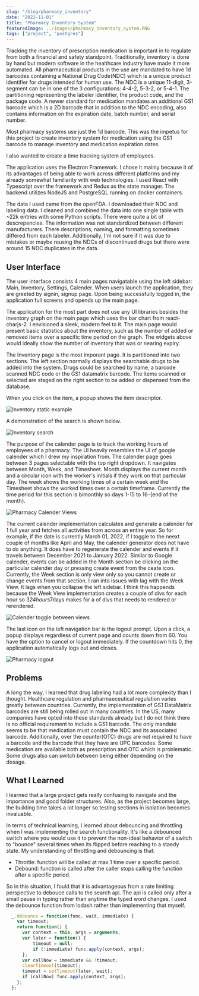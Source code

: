 ```yaml
---
slug: "/blog/pharmacy_inventory"
date: "2022-11-01"
title: "Pharmacy Inventory System"
featuredImage: ../images/pharmacy_inventory_system.PNG
tags: ["project", "postgres"]
---
```


Tracking the inventory of prescription medication is important in to regulate from both a financial and safety standpoint. Traditionally, inventory is done by hand but modern software in the healthcare industry have made it more automated. All pharmaceutical products in the use are mandated to have 1d barcodes containing a National Drug Code(NDC) which is a unique product identifier for drugs intended for human use. The NDC is a unique 11-digit, 3-segment can be in one of the 3 configurations: 4-4-2, 5-3-2, or 5-4-1. The partitioning representing the labeler identifier, the product code, and the package code. A newer standard for medication mandates an additional GS1 barcode which is a 2D barcode that in addition to the NDC encoding, also contains information on the expiration date, batch number, and serial number. 

Most pharmacy systems use just the 1d barcode. This was the impetus for this project to create inventory system for medication using the GS1 barcode to manage inventory and medication expiration dates.

I also wanted to create a time tracking system of employees. 

The application uses the Electron Framework. I chose it mainly because it of its advantages of being able to work across different platforms and my already somewhat familiarity with web technologies. I used React with Typescript over the framework and Redux as the state manager. The backend utilizes NodeJS and PostgreSQL running on docker containers. 

The data I used came from the openFDA. I downloaded their NDC and labeling data. I cleaned and combined the data into one single table with ~22k entries with some Python scripts. There were quite a bit of descrepencies. The information was not standardized between different manufacturers. There descriptions, naming, and formatting sometimes differed from each labeler. Additionally, I'm not sure if it was due to mistakes or maybe reusing the NDCs of discontinued drugs but there were around 15 NDC duplicates in the data. 

## User Interface

The user interface consists 4 main pages navigatable using the left sidebar: Main, Inventory, Settings, Calender. When users launch the application, they are greeted by signin, signup page. Upon being successfully logged in, the application full screens and opends up the main page. 

The application for the most part does not use any UI libraries besides the inventory graph on the main page which uses the bar chart from react-charjs-2. I envisioned a sleek, modern feel to it. The main page would present basic statistics about the inventory, such as the number of added or removed items over a specific time period on the graph. The widgets above would ideally show the number of inventory that was or nearing expiry. 

The Inventory page is the most imporant page. It is partitioned into two sections. The left section normally displays the searchable drugs to be added into the system. Drugs could be searched by name, a barcode scanned NDC code or the GS1 datamatrix barcode. The items scanned or selected are staged on the right section to be added or dispensed from the database. 

When you click on the item, a popup shows the item descriptor. 

![Inventory static example](../images/invtory_search_example.PNG)

A demonstration of the search is shown below.

![Inventory search](../images/test_search.gif)



The purpose of the calender page is to track the working hours of employees of a pharmacy. The UI heavily resembles the UI of google calender which I drew my inspiration from. The calender page goes between 3 pages selectable with the top right dropdown. It navigates between Month, Week, and Timesheet. Month displays the current month and a circular icon with the worker's initials if they work on that particular day. The week shows the working times of a certain week and the Timesheet shows the worked times over a certain timeframe. Currently the time period for this section is bimonthly so days 1-15 to 16-{end of the month}. 

![Pharmacy Calender Views](../images/pharmacy_calender.PNG)

The current calender implementation calculates and generate a calender for 1 full year and fetches all activities from across an entire year. So for example, if the date is currently March 01, 2022, if I toggle to the neext couple of months like April and May, the calender generator does not have to do anything. It does have to regenerate the calender and events if it travels between December 2021 to January 2022. Similar to Google calender, events can be added in the Month section be clicking on the particular calender day or pressing create event from the ceate icon. Currently, the Week section is only view only so you cannot create or change events from that section. I ran into issues with lag with the Week View. It lags when you collapse the left sidebar. I think this happends because the Week View implementation creates a couple of divs for each hour so 3*24hours*7days makes for a of divs that needs to rendered or rerendered. 

![Calender toggle between views](../images/test_calender.gif)

The last icon on the left navigation bar is the logout prompt. Upon a click, a popup displays regardless of current page and counts down from 60. You have the option to cancel or logout immediately. If the countdown hits 0, the application automatically logs out and closes.

![Pharmacy logout](../images/pharmacy_logout.PNG)

## Problems
 
A long the way, I learned that drug labeling had a lot more complexity than I thought. Healthcare regulation and pharmaeceutical regulation varies greatly between countries. Currently, the implementation of GS1 DataMatrix barcodes are still being rolled out in many countries. In the US, many companies have opted into these standards already but I do not think there is no official requirement to include a GS1 barcode. The only mandate seems to be that medication must contain the NDC and its associated barcode. Additionally, over the counter(OTC) drugs are not required to have a barcode and the barcode that they have are UPC barcodes. Some medication are available both as prescription and OTC which is problematic. Some drugs also can switch between being either depending on the dosage. 

## What I Learned

I learned that a large project gets really confusing to navigate and the importance and good folder structures. Also, as the project becomes large, the building time takes a lot longer so testing sections in isolation becomes invaluable. 

In terms of technical learning, I learned about debouncing and throttling when I was implementing the search functionality. It's like a debounced switch where you would use it to prevent the non-ideal behavior of a switch to "bounce" several times when its flipped before reaching to a staedy state. My understanding of throttling and debouncing is that:

- Throttle: function will be called at max 1 time over a specific period.
- Debound: function is called after the caller stops calling the function after a specific period. 

So in this situation, I fould that it is advantageous from a rate limiting perspective to debouce calls to the search api. The api is called only after a small pause in typing rather than anytime the typed word changes. I used the debounce function from lodash rather than implementing that myself. 


```javascript
  _.debounce = function(func, wait, immediate) {
    var timeout;
    return function() {
      var context = this, args = arguments;
      var later = function() {
          timeout = null;
          if (!immediate) func.apply(context, args);
      };
      var callNow = immediate && !timeout;
      clearTimeout(timeout);
      timeout = setTimeout(later, wait);
      if (callNow) func.apply(context, args);
    };
  };
```






